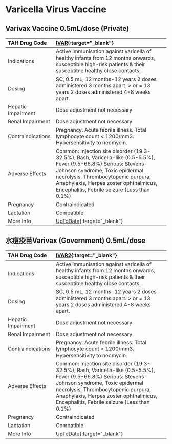 # Varicella Virus Vaccine

## Varivax Vaccine 0.5mL/dose (Private)

| TAH Drug Code      | [IVAR](https://www.tahsda.org.tw/drugs/hissearch.php?drug_code=IVAR){:target="_blank"}                                                                                                                                                                                            |
|:-------------------|:----------------------------------------------------------------------------------------------------------------------------------------------------------------------------------------------------------------------------------------------------------------------------------|
| Indications        | Active immunisation against varicella of healthy infants from 12 months onwards, susceptible high-risk patients & their susceptible healthy close contacts.                                                                                                                       |
| Dosing             | SC, 0.5 mL, 12 months-12 years 2 doses administered 3 months apart. > or = 13 years 2 doses administered 4-8 weeks apart.                                                                                                                                                         |
| Hepatic Impairment | Dose adjustment not necessary                                                                                                                                                                                                                                                     |
| Renal Impairment   | Dose adjustment not necessary                                                                                                                                                                                                                                                     |
| Contraindications  | Pregnancy. Acute febrile illness. Total lymphocyte count < 1200/mm3. Hypersensitivity to neomycin.                                                                                                                                                                                |
| Adverse Effects    | Common: Injection site disorder (19.3-32.5%), Rash, Varicella-like (0.5-5.5%), Fever (9.5-66.8%) Serious: Stevens-Johnson syndrome, Toxic epidermal necrolysis, Thrombocytopenic purpura, Anaphylaxis, Herpes zoster ophthalmicus, Encephalitis, Febrile seizure (Less than 0.1%) |
| Pregnancy          | Contraindicated                                                                                                                                                                                                                                                                   |
| Lactation          | Compatible                                                                                                                                                                                                                                                                        |
| More Info          | [UpToDate](https://www.uptodate.com/contents/varicella-virus-vaccine-drug-information){:target="_blank"}                                                                                                                                                                          |

## 水痘疫苗Varivax (Government) 0.5mL/dose

| TAH Drug Code      | [IVAR2](https://www.tahsda.org.tw/drugs/hissearch.php?drug_code=IVAR2){:target="_blank"}                                                                                                                                                                                          |
|:-------------------|:----------------------------------------------------------------------------------------------------------------------------------------------------------------------------------------------------------------------------------------------------------------------------------|
| Indications        | Active immunisation against varicella of healthy infants from 12 months onwards, susceptible high-risk patients & their susceptible healthy close contacts.                                                                                                                       |
| Dosing             | SC, 0.5 mL, 12 months-12 years 2 doses administered 3 months apart. > or = 13 years 2 doses administered 4-8 weeks apart.                                                                                                                                                         |
| Hepatic Impairment | Dose adjustment not necessary                                                                                                                                                                                                                                                     |
| Renal Impairment   | Dose adjustment not necessary                                                                                                                                                                                                                                                     |
| Contraindications  | Pregnancy. Acute febrile illness. Total lymphocyte count < 1200/mm3. Hypersensitivity to neomycin.                                                                                                                                                                                |
| Adverse Effects    | Common: Injection site disorder (19.3-32.5%), Rash, Varicella-like (0.5-5.5%), Fever (9.5-66.8%) Serious: Stevens-Johnson syndrome, Toxic epidermal necrolysis, Thrombocytopenic purpura, Anaphylaxis, Herpes zoster ophthalmicus, Encephalitis, Febrile seizure (Less than 0.1%) |
| Pregnancy          | Contraindicated                                                                                                                                                                                                                                                                   |
| Lactation          | Compatible                                                                                                                                                                                                                                                                        |
| More Info          | [UpToDate](https://www.uptodate.com/contents/varicella-virus-vaccine-drug-information){:target="_blank"}                                                                                                                                                                          |


